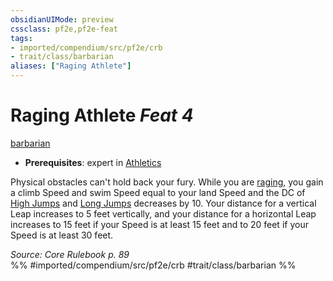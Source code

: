```yaml
---
obsidianUIMode: preview
cssclass: pf2e,pf2e-feat
tags:
- imported/compendium/src/pf2e/crb
- trait/class/barbarian
aliases: ["Raging Athlete"]
---
```

# Raging Athlete  *Feat 4*  
[barbarian](rules/traits/barbarian.md)  

- **Prerequisites**: expert in [Athletics](../skills.md#Athletics)

Physical obstacles can't hold back your fury. While you are [raging](rules/actions/rage.md), you gain a climb Speed and swim Speed equal to your land Speed and the DC of [High Jumps](high-jump.md) and [Long Jumps](long-jump.md) decreases by 10. Your distance for a vertical Leap increases to 5 feet vertically, and your distance for a horizontal Leap increases to 15 feet if your Speed is at least 15 feet and to 20 feet if your Speed is at least 30 feet.

*Source: Core Rulebook p. 89*  
%% #imported/compendium/src/pf2e/crb #trait/class/barbarian %%